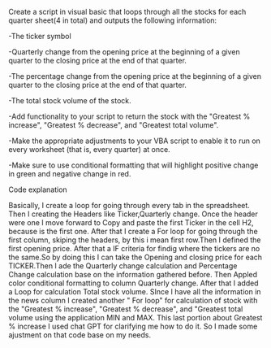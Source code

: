 
Create a script in visual basic that loops through all the stocks for each quarter sheet(4 in total) and outputs the following information:

-The ticker symbol

-Quarterly change from the opening price at the beginning of a given quarter to the closing price at the end of that quarter.

-The percentage change from the opening price at the beginning of a given quarter to the closing price at the end of that quarter.

-The total stock volume of the stock. 

-Add functionality to your script to return the stock with the "Greatest % increase", "Greatest % decrease", and "Greatest total volume". 

-Make the appropriate adjustments to your VBA script to enable it to run on every worksheet (that is, every quarter) at once.


-Make sure to use conditional formatting that will highlight positive change in green and negative change in red.


Code explanation

Basically, I create a loop for going through every tab in the spreadsheet. Then I  creating the Headers like Ticker,Quarterly change. 
Once the header were one I move forward to Copy and paste the first Ticker in the cell H2, because is the first one. After that I create a For loop for going through the first column, skiping the headers, by this i mean first row.Then I defined the first opening price. After that a IF criteria for findig where the tickers are no the same.So by doing this I can take the Opening and closing price for each TICKER.Then  I ade the Quarterly change calculation and Percentage Change calculation base on the information gathered before. Then Appled color conditional formatting to column Quarterly change. After that I added a Loop for calculation Total stock volume. SInce I have all the information in the news column I created another " For loop" for calculation of stock with the "Greatest % increase", "Greatest % decrease", and "Greatest total volume using the application MIN and MAX. This last portion about Greatest % increase  I used chat GPT for clarifying me how to do it. So I made some ajustment on that code base on my needs.
